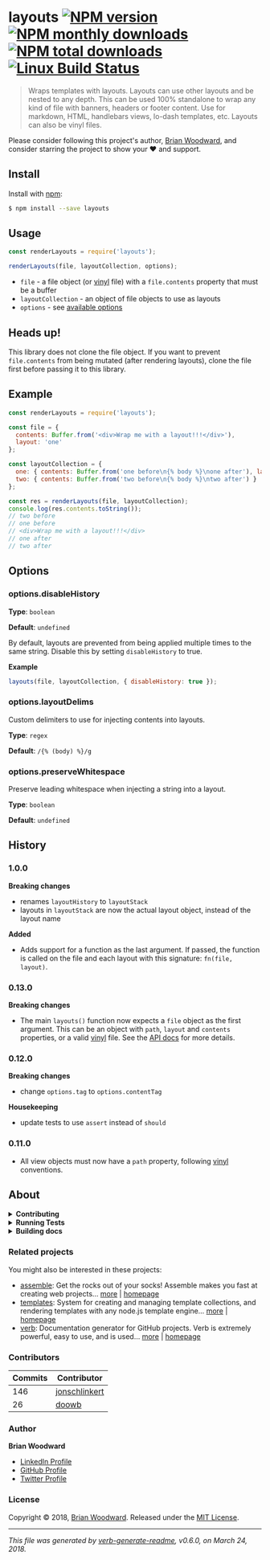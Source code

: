 # layouts [![NPM version](https://img.shields.io/npm/v/layouts.svg?style=flat)](https://www.npmjs.com/package/layouts) [![NPM monthly downloads](https://img.shields.io/npm/dm/layouts.svg?style=flat)](https://npmjs.org/package/layouts) [![NPM total downloads](https://img.shields.io/npm/dt/layouts.svg?style=flat)](https://npmjs.org/package/layouts) [![Linux Build Status](https://img.shields.io/travis/doowb/layouts.svg?style=flat&label=Travis)](https://travis-ci.org/doowb/layouts)

> Wraps templates with layouts. Layouts can use other layouts and be nested to any depth. This can be used 100% standalone to wrap any kind of file with banners, headers or footer content. Use for markdown, HTML, handlebars views, lo-dash templates, etc. Layouts can also be vinyl files.

Please consider following this project's author, [Brian Woodward](https://github.com/doowb), and consider starring the project to show your :heart: and support.

## Install

Install with [npm](https://www.npmjs.com/):

```sh
$ npm install --save layouts
```

## Usage

```js
const renderLayouts = require('layouts');

renderLayouts(file, layoutCollection, options);
```

* `file` - a file object (or [vinyl](https://github.com/gulpjs/vinyl) file) with a `file.contents` property that must be a buffer
* `layoutCollection` - an object of file objects to use as layouts
* `options` - see [available options](#options)

## Heads up!

This library does not clone the file object. If you want to prevent `file.contents` from being mutated (after rendering layouts), clone the file first before passing it to this library.

## Example

```js
const renderLayouts = require('layouts');

const file = {
  contents: Buffer.from('<div>Wrap me with a layout!!!</div>'),
  layout: 'one'
};

const layoutCollection = {
  one: { contents: Buffer.from('one before\n{% body %}\none after'), layout: 'two' },
  two: { contents: Buffer.from('two before\n{% body %}\ntwo after') }
};

const res = renderLayouts(file, layoutCollection);
console.log(res.contents.toString());
// two before
// one before
// <div>Wrap me with a layout!!!</div>
// one after
// two after
```

## Options

### options.disableHistory

**Type**: `boolean`

**Default**: `undefined`

By default, layouts are prevented from being applied multiple times to the same string. Disable this by setting `disableHistory` to true.

**Example**

```js
layouts(file, layoutCollection, { disableHistory: true });
```

### options.layoutDelims

Custom delimiters to use for injecting contents into layouts.

**Type**: `regex`

**Default**: `/{% (body) %}/g`

### options.preserveWhitespace

Preserve leading whitespace when injecting a string into a layout.

**Type**: `boolean`

**Default**: `undefined`

## History

### 1.0.0

**Breaking changes**

* renames `layoutHistory` to `layoutStack`
* layouts in `layoutStack` are now the actual layout object, instead of the layout name

**Added**

* Adds support for a function as the last argument. If passed, the function is called on the file and each layout with this signature: `fn(file, layout)`.

### 0.13.0

**Breaking changes**

* The main `layouts()` function now expects a `file` object as the first argument. This can be an object with `path`, `layout` and `contents` properties, or a valid [vinyl](https://github.com/gulpjs/vinyl) file. See the [API docs](#api) for more details.

### 0.12.0

**Breaking changes**

* change `options.tag` to `options.contentTag`

**Housekeeping**

* update tests to use `assert` instead of `should`

### 0.11.0

* All view objects must now have a `path` property, following [vinyl](https://github.com/gulpjs/vinyl) conventions.

## About

<details>
<summary><strong>Contributing</strong></summary>

Pull requests and stars are always welcome. For bugs and feature requests, [please create an issue](../../issues/new).

</details>

<details>
<summary><strong>Running Tests</strong></summary>

Running and reviewing unit tests is a great way to get familiarized with a library and its API. You can install dependencies and run tests with the following command:

```sh
$ npm install && npm test
```

</details>

<details>
<summary><strong>Building docs</strong></summary>

_(This project's readme.md is generated by [verb](https://github.com/verbose/verb-generate-readme), please don't edit the readme directly. Any changes to the readme must be made in the [.verb.md](.verb.md) readme template.)_

To generate the readme, run the following command:

```sh
$ npm install -g verbose/verb#dev verb-generate-readme && verb
```

</details>

### Related projects

You might also be interested in these projects:

* [assemble](https://www.npmjs.com/package/assemble): Get the rocks out of your socks! Assemble makes you fast at creating web projects… [more](https://github.com/assemble/assemble) | [homepage](https://github.com/assemble/assemble "Get the rocks out of your socks! Assemble makes you fast at creating web projects. Assemble is used by thousands of projects for rapid prototyping, creating themes, scaffolds, boilerplates, e-books, UI components, API documentation, blogs, building websit")
* [templates](https://www.npmjs.com/package/templates): System for creating and managing template collections, and rendering templates with any node.js template engine… [more](https://github.com/jonschlinkert/templates) | [homepage](https://github.com/jonschlinkert/templates "System for creating and managing template collections, and rendering templates with any node.js template engine. Can be used as the basis for creating a static site generator or blog framework.")
* [verb](https://www.npmjs.com/package/verb): Documentation generator for GitHub projects. Verb is extremely powerful, easy to use, and is used… [more](https://github.com/verbose/verb) | [homepage](https://github.com/verbose/verb "Documentation generator for GitHub projects. Verb is extremely powerful, easy to use, and is used on hundreds of projects of all sizes to generate everything from API docs to readmes.")

### Contributors

| **Commits** | **Contributor** | 
| --- | --- |
| 146 | [jonschlinkert](https://github.com/jonschlinkert) |
| 26 | [doowb](https://github.com/doowb) |

### Author

**Brian Woodward**

* [LinkedIn Profile](https://linkedin.com/in/jonschlinkert)
* [GitHub Profile](https://github.com/doowb)
* [Twitter Profile](https://twitter.com/jonschlinkert)

### License

Copyright © 2018, [Brian Woodward](https://github.com/doowb).
Released under the [MIT License](LICENSE).

***

_This file was generated by [verb-generate-readme](https://github.com/verbose/verb-generate-readme), v0.6.0, on March 24, 2018._